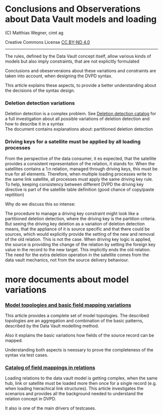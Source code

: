 Conclusions and Observerations about Data Vault models and loading 
==============================
(C) Matthias Wegner, cimt ag

Creative Commons License [CC BY-ND 4.0](https://creativecommons.org/licenses/by-nd/4.0/)

---------

The rules, defined by the Data Vault concept itself, allow various kinds of models but also 
imply constraints, that are not explicitly formulated
 
Conclusions and obeserveraions about these variations and constraints 
are taken into account, when designing the DVPD syntax.

This article explains these aspects, to provide a better understanding about the 
decisions of the syntax design.

###  Deletion detection variations
Deletion detection is a complex problem. 
See [Deletion detection catalog](./deletion_detection_catalog.md)
for a full investigation about all possible variations
of deletion detection and how to describe it in a syntax
<br>The document contains explanations about: partitioned deletion detection


### Driving keys for a satellite must be applied by all loading processes
From the perspective of the data consumer, it es expected, that the satellite provides a consistent
representation of the relation, it stands for. When the satellites contains a 1:n relation, managed 
through driving keys, this must be true for all elements. 
Therefore, when multiple loading processes write to the same link satellite,
all processes must apply the same driving key rule. To help, keeping consistency between 
different DVPD the driving key directive is part of the satellite table definition (good chance
of copy/paste repitition)

Why do we discuss this so intense:

The procedure to manage a driving key constraint might look like a partitioned deletion detection,
where the driving key is the partition criteria.
But seeing the driving key deletion as a variation of deletion detection means,
that the appliance of it is source specific
and that there could be sources, which would explicitly provide the setting of the new and removal 
of the old relation.
This is not the case. When driving key logic is applied, the source is providing the change
of the relation by setting the foreign key value in the record to the new target. This implicitly 
ends the old relation.
The need for the extra deletion operation in the satellite comes from the data vault mechanics,
not from the source delivery behaviour. 

# more documents about model variations
### [Model topologies and basic field mapping variations](./Model_topologies_and_basic_field_mapping_variations.md)
This article provides a complete set of model topologies. The described topologies are an
aggregation and combination of the basic patterns, described by the Data Vault modelling method. 

Also it explains the basic variations how fields of the source
record can be mapped.

Understanding both aspects is neessary to prove the completeness of the syntax via test cases.

### [Catalog of field mappings in relations](./catalog_of_field_mappings_in_relations.md) 
Loading relations to the data vault model is getting complex, when the same hub, link or satellite must be loaded more then once for a single record (e.g. when loading hierachical link structures). This article investigates the scenarios and provides all the background needed to understand the relation concept in DVPD.

It also is one of the main drivers of testcases.

